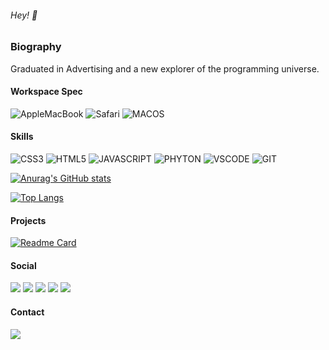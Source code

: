 ###### Hey! 👋

### Biography

Graduated in Advertising and a new explorer of the programming universe.


#### Workspace Spec

![AppleMacBook](https://img.shields.io/badge/Apple%20laptop-333333?style=for-the-badge&logo=apple&logoColor=white) 
![Safari](https://img.shields.io/badge/Safari-FF1B2D?style=for-the-badge&logo=Safari&logoColor=white)
![MACOS](https://img.shields.io/badge/mac%20os-000000?style=for-the-badge&logo=apple&logoColor=white)

#### Skills

![CSS3](https://img.shields.io/badge/CSS3-1572B6?style=for-the-badge&logo=css3&logoColor=white)
![HTML5](https://img.shields.io/badge/HTML5-E34F26?style=for-the-badge&logo=html5&logoColor=white)
![JAVASCRIPT](https://img.shields.io/badge/JavaScript-323330?style=for-the-badge&logo=javascript&logoColor=F7DF1E)
![PHYTON](https://img.shields.io/badge/Python-FFD43B?style=for-the-badge&logo=python&logoColor=blue)
![VSCODE](https://img.shields.io/badge/VSCode-0078D4?style=for-the-badge&logo=visual%20studio%20code&logoColor=white)
![GIT](https://img.shields.io/badge/GIT-E44C30?style=for-the-badge&logo=git&logoColor=white)



[![Anurag's GitHub stats](https://github-readme-stats.vercel.app/api?username=BQSBarbosa&theme=dark)](https://github.com/anuraghazra/github-readme-stats)

[![Top Langs](https://github-readme-stats.vercel.app/api/top-langs/?username=BQSBarbosa&theme=dark)](https://github.com/anuraghazra/github-readme-stats)

#### Projects

[![Readme Card](https://github-readme-stats.vercel.app/api/pin/?username=BQSBarbosa&repo=certificardFinal&theme=dark)](https://github.com/BQSBarbosa/github-certificardFinal)

#### Social

[<img src="https://img.shields.io/badge/LinkedIn-0077B5?style=for-the-badge&logo=linkedin&logoColor=white">](https://www.linkedin.com/in/bárbara-queiroz-sampaio-barbosa-487522153/)
[<img src="https://img.shields.io/badge/Codepen-000000?style=for-the-badge&logo=codepen&logoColor=white">](https://codepen.io/b-rbara-barbosa)
[<img src="https://img.shields.io/badge/GitHub-100000?style=for-the-badge&logo=github&logoColor=white">](https://github.com/BQSBarbosa)
[<img src="https://img.shields.io/badge/Instagram-E4405F?style=for-the-badge&logo=instagram&logoColor=white">](https://www.instagram.com/barbaraqsbarbosa/)
[<img src="https://img.shields.io/badge/Twitter-1DA1F2?style=for-the-badge&logo=twitter&logoColor=white">](https://twitter.com/barbaraqbarbosa)


#### Contact

[<img src="https://img.shields.io/badge/Microsoft_Outlook-0078D4?style=for-the-badge&logo=microsoft-outlook&logoColor=white">](mailto:barbaraqueirozbarbosa@hotmail.com)

